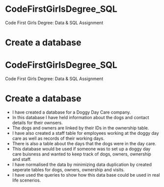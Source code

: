 # CodeFirstGirlsDegree_SQL
Code First Girls Degree: Data & SQL Assignment
# Create a database
# CodeFirstGirlsDegree_SQL
Code First Girls Degree: Data & SQL Assignment
# Create a database
- I have created a database for a Doggy Day Care company. 
- In this database I have held information about the dogs and contact details for their ownsers.
- The dogs and owners are linked by their IDs in the ownership table. 
- I have also created a staff table for employees working at the doggy day care as well as records of their working days. 
- There is also a table about the days that the dogs were in the day care.
- This database would be used if someone was to set up a doggy day care buisness and wanted to keep track of dogs, owners, ownership and staff. 
- I have normalised the data by minimizing data duplication by created seperate tables for dogs, owners, ownership and visits. 
- I have used the queries to show how this data base could be used in real life scenerios. 




